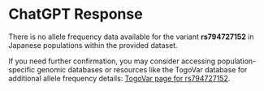 # ChatGPT Response

There is no allele frequency data available for the variant **rs794727152** in Japanese populations within the provided dataset.

If you need further confirmation, you may consider accessing population-specific genomic databases or resources like the TogoVar database for additional allele frequency details: [TogoVar page for rs794727152](https://www.ncbi.nlm.nih.gov/clinvar/variation/194555).